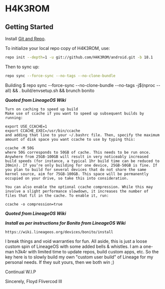 H4K3ROM
===========

Getting Started
---------------

Install [Git and Repo](http://source.android.com/source/using-repo.html).

To initialize your local repo copy of H4K3ROM, use:

```bash
repo init --depth=1 -u git://github.com/H4K3ROM/android.git -b 18.1
```
Then to sync up:
```bash
repo sync --force-sync --no-tags --no-clone-bundle
```
Building
$ repo sync --force-sync --no-clone-bundle --no-tags -j$(nproc --all) && . build/envsetup.sh && brunch bonito

***Quoted from LineageOS Wiki***
```
Turn on caching to speed up build
Make use of ccache if you want to speed up subsequent builds by running:

export USE_CCACHE=1
export CCACHE_EXEC=/usr/bin/ccache
and adding that line to your ~/.bashrc file. Then, specify the maximum amount of disk space you want ccache to use by typing this:

ccache -M 50G
where 50G corresponds to 50GB of cache. This needs to be run once. Anywhere from 25GB-100GB will result in very noticeably increased build speeds (for instance, a typical 1hr build time can be reduced to 20min). If you’re only building for one device, 25GB-50GB is fine. If you plan to build for several devices that do not share the same kernel source, aim for 75GB-100GB. This space will be permanently occupied on your drive, so take this into consideration.

You can also enable the optional ccache compression. While this may involve a slight performance slowdown, it increases the number of files that fit in the cache. To enable it, run:

ccache -o compression=true
```
***Quoted from LineageOS Wiki***

***Install as per instructions for Bonito from LineageOS Wiki***
```
https://wiki.lineageos.org/devices/bonito/install
```

I break things and void warranties for fun. All aside, this is just a loose custom spin of LineageOS with some added bells & whistles. I am a one-man h3k4r with limited time to update repos, build custom apps, etc. So the key here is to slowly build my own "custom user build" of Lineage for my personal needs. If they suit yours, then we both win ;)

Continual W.I.P

Sincerely,
Floyd Flivercod III
